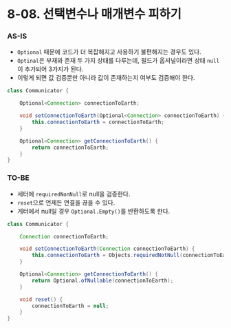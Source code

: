 # 8-08. 선택변수나 매개변수 피하기

### AS-IS

- `Optional` 때문에 코드가 더 복잡해지고 사용하기 불편해지는 경우도 있다.
- `Optinal`은 부재와 존재 두 가지 상태를 다루는데, 필드가 옵셔널이라면 상태 `null`이 추가되어 3가지가 된다.
- 이렇게 되면 값 검증뿐만 아니라 값이 존재하는지 여부도 검증해야 한다.

```java
class Communicator {

    Optional<Connection> connectionToEarth;

    void setConnectionToEarth(Optional<Connection> connectionToEarth) {
        this.connectionToEarth = connectionToEarth;
    }

    Optional<Connection> getConnectionToEarth() {
        return connectionToEarth;
    }
}
```

### TO-BE

- 세터에 `requiredNonNull`로 null을 검증한다.
- `reset`으로 언제든 연결을 끊을 수 있다.
- 게터에서 null일 경우 `Optional.Empty()`를 반환하도록 한다.

```java
class Communicator {

    Connection connectionToEarth;

    void setConnectionToEarth(Connection connectionToEarth) {
        this.connectionToEarth = Objects.requiredNotNull(connectionToEarth);
    }

    Optional<Connection> getConnectionToEarth() {
        return Optional.ofNullable(connectionToEarth);
    }

    void reset() {
        connectionToEarth = null;
    }
}
```
